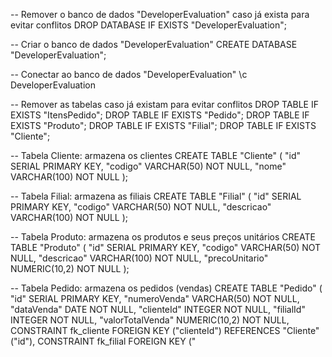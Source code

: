 -- Remover o banco de dados "DeveloperEvaluation" caso já exista para evitar conflitos
DROP DATABASE IF EXISTS "DeveloperEvaluation";

-- Criar o banco de dados "DeveloperEvaluation"
CREATE DATABASE "DeveloperEvaluation";

-- Conectar ao banco de dados "DeveloperEvaluation"
\c DeveloperEvaluation

-- Remover as tabelas caso já existam para evitar conflitos
DROP TABLE IF EXISTS "ItensPedido";
DROP TABLE IF EXISTS "Pedido";
DROP TABLE IF EXISTS "Produto";
DROP TABLE IF EXISTS "Filial";
DROP TABLE IF EXISTS "Cliente";

-- Tabela Cliente: armazena os clientes
CREATE TABLE "Cliente" (
    "id" SERIAL PRIMARY KEY,
    "codigo" VARCHAR(50) NOT NULL,
    "nome" VARCHAR(100) NOT NULL
);

-- Tabela Filial: armazena as filiais
CREATE TABLE "Filial" (
    "id" SERIAL PRIMARY KEY,
    "codigo" VARCHAR(50) NOT NULL,
    "descricao" VARCHAR(100) NOT NULL
);

-- Tabela Produto: armazena os produtos e seus preços unitários
CREATE TABLE "Produto" (
    "id" SERIAL PRIMARY KEY,
    "codigo" VARCHAR(50) NOT NULL,
    "descricao" VARCHAR(100) NOT NULL,
    "precoUnitario" NUMERIC(10,2) NOT NULL
);

-- Tabela Pedido: armazena os pedidos (vendas)
CREATE TABLE "Pedido" (
    "id" SERIAL PRIMARY KEY,
    "numeroVenda" VARCHAR(50) NOT NULL,
    "dataVenda" DATE NOT NULL,
    "clienteId" INTEGER NOT NULL,
    "filialId" INTEGER NOT NULL,
    "valorTotalVenda" NUMERIC(10,2) NOT NULL,
    CONSTRAINT fk_cliente
        FOREIGN KEY ("clienteId") REFERENCES "Cliente"("id"),
    CONSTRAINT fk_filial
        FOREIGN KEY ("
